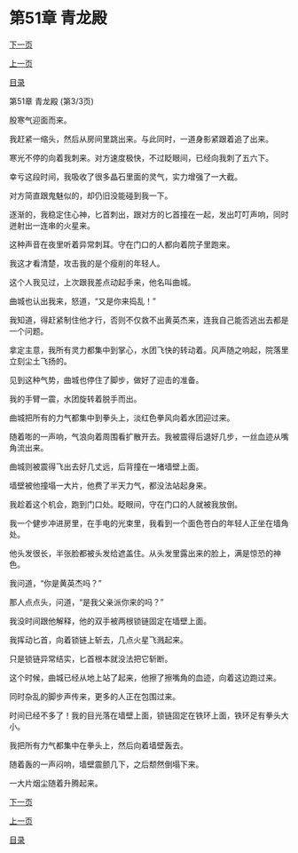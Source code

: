 <h1>第51章   青龙殿</h1>
            <div><p><a href="./153_%E7%AC%AC52%E7%AB%A0_%E5%86%A4%E5%AE%B6%E8%B7%AF%E7%AA%84.md">下一页</a></p><p><a href="./151_%E7%AC%AC51%E7%AB%A0_%E9%9D%92%E9%BE%99%E6%AE%BF.md">上一页</a></p><p><a href="../">目录</a></p></div>
            <div><p>第51章   青龙殿 (第3/3页)</p><p>股寒气迎面而来。</p><p>我赶紧一缩头，然后从房间里跳出来。与此同时，一道身影紧跟着追了出来。</p><p>寒光不停的向着我刺来。对方速度极快，不过眨眼间，已经向我刺了五六下。</p><p>幸亏这段时间，我吸收了很多晶石里面的灵气，实力增强了一大截。</p><p>对方简直跟鬼魅似的，却仍旧没能碰到我一下。</p><p>逐渐的，我稳定住心神，匕首刺出，跟对方的匕首撞在一起，发出叮叮声响，同时迸射出一连串的火星来。</p><p>这种声音在夜里听着异常刺耳。守在门口的人都向着院子里跑来。</p><p>我这才看清楚，攻击我的是个瘦削的年轻人。</p><p>这个人我见过，上次跟我差点动起手来，他名叫曲城。</p><p>曲城也认出我来，怒道，“又是你来捣乱！”</p><p>我知道，得赶紧制住他才行，否则不仅救不出黄英杰来，连我自己能否逃出去都是一个问题。</p><p>拿定主意，我所有灵力都集中到掌心，水团飞快的转动着。风声随之响起，院落里立刻尘土飞扬的。</p><p>见到这种气势，曲城也停住了脚步，做好了迎击的准备。</p><p>我的手臂一震，水团旋转着脱手而出。</p><p>曲城把所有的力气都集中到拳头上，淡红色拳风向着水团迎过来。</p><p>随着嘭的一声响，气浪向着周围看扩散开去。我被震得后退好几步，一丝血迹从嘴角流出来。</p><p>曲城则被震得飞出去好几丈远，后背撞在一堵墙壁上面。</p><p>墙壁被他撞塌一大片，他费了半天力气，都没法站起身来。</p><p>我趁着这个机会，跑到门口处。眨眼间，守在门口的人就被我放倒。</p><p>我一个健步冲进房里，在手电的光束里，我看到一个面色苍白的年轻人正坐在墙角处。</p><p>他头发很长，半张脸都被头发给遮盖住。从头发里露出来的脸上，满是惊恐的神色。</p><p>我问道，“你是黄英杰吗？”</p><p>那人点点头，问道，“是我父亲派你来的吗？”</p><p>我没时间跟他解释，他的双手被两根锁链固定在墙壁上面。</p><p>我挥动匕首，向着锁链上斩去，几点火星飞溅起来。</p><p>只是锁链异常结实，匕首根本就没法把它斩断。</p><p>这个时候，曲城已经从地上站了起来，他擦了擦嘴角的血迹，向着这边跑过来。</p><p>同时杂乱的脚步声传来，更多的人正在包围过来。</p><p>时间已经不多了！我的目光落在墙壁上面，锁链固定在铁环上面，铁环足有拳头大小。</p><p>我把所有力气都集中在拳头上，然后向着墙壁轰去。</p><p>随着轰的一声闷响，墙壁震颤几下，之后颓然倒塌下来。</p><p>一大片烟尘随着升腾起来。</p></div>
            <div><p><a href="./153_%E7%AC%AC52%E7%AB%A0_%E5%86%A4%E5%AE%B6%E8%B7%AF%E7%AA%84.md">下一页</a></p><p><a href="./151_%E7%AC%AC51%E7%AB%A0_%E9%9D%92%E9%BE%99%E6%AE%BF.md">上一页</a></p><p><a href="../">目录</a></p></div>